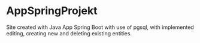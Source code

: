 # AppSpringProjekt
Site created with Java App Spring Boot with use of pgsql, with implemented editing, creating new and deleting existing entities.
